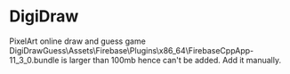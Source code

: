 # DigiDraw
 PixelArt online draw and guess game<br>
 DigiDrawGuess\Assets\Firebase\Plugins\x86_64\FirebaseCppApp-11_3_0.bundle is larger than 100mb hence can't be added. Add it manually.
